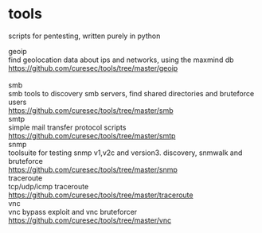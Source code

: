 # tools
scripts for pentesting, written purely in python

geoip<br>
find geolocation data about ips and networks, using the maxmind db<br>
https://github.com/curesec/tools/tree/master/geoip<br>
<br>
smb<br>
smb tools to discovery smb servers, find shared directories and bruteforce users<br>
https://github.com/curesec/tools/tree/master/smb<br>
smtp<br>
simple mail transfer protocol scripts<br>
https://github.com/curesec/tools/tree/master/smtp<br>
snmp<br>
toolsuite for testing snmp v1,v2c and version3. discovery, snmwalk and bruteforce<br>
https://github.com/curesec/tools/tree/master/snmp<br>
traceroute<br>
tcp/udp/icmp traceroute<br>
https://github.com/curesec/tools/tree/master/traceroute<br>
vnc<br>
vnc bypass exploit and vnc bruteforcer<br>
https://github.com/curesec/tools/tree/master/vnc<br>
